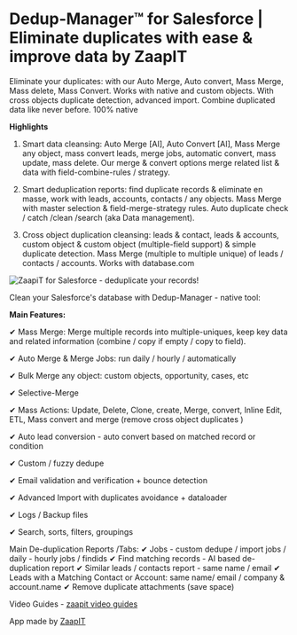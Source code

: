 # Dedup-Manager™ for Salesforce | Eliminate duplicates with ease & improve data by ZaapIT

Eliminate your duplicates: with our Auto Merge, Auto convert, Mass Merge, Mass delete, Mass Convert. Works with native and custom objects. With cross objects duplicate detection, advanced import. Combine duplicated data like never before. 100% native 


**Highlights** 
1. Smart data cleansing: Auto Merge [AI], Auto Convert [AI], Mass Merge any object, mass convert leads, merge jobs, automatic convert, mass update, mass delete. Our merge & convert options merge related list & data with field-combine-rules / strategy.

2. Smart deduplication reports: find duplicate records & eliminate en masse, work with leads, accounts, contacts / any objects. Mass Merge with master selection & field-merge-strategy rules. Auto duplicate check / catch /clean /search (aka Data management).

3. Cross object duplication cleansing: leads & contact, leads & accounts, custom object & custom object (multiple-field support) & simple duplicate detection. Mass Merge (multiple to multiple unique) of leads / contacts / accounts. Works with database.com

![ZaapiT for Salesforce - deduplicate your records!](/screenshots/knaban_hero_2023.jpg "Kanban")

Clean your Salesforce's database with Dedup-Manager - native tool:

**Main Features:**

✔ Mass Merge: Merge multiple records into multiple-uniques, keep key data and related information (combine / copy if empty / copy to field).

✔ Auto Merge & Merge Jobs: run daily / hourly / automatically

✔ Bulk Merge any object: custom objects, opportunity, cases, etc

✔ Selective-Merge

✔ Mass Actions: Update, Delete, Clone, create, Merge, convert, Inline Edit, ETL, Mass convert and merge (remove cross object duplicates )

✔ Auto lead conversion - auto convert based on matched record or condition

✔ Custom / fuzzy dedupe

✔ Email validation and verification + bounce detection

✔ Advanced Import with duplicates avoidance + dataloader

✔ Logs / Backup files

✔ Search, sorts, filters, groupings



Main De-duplication Reports /Tabs:
✔ Jobs - custom dedupe / import jobs / daily - hourly jobs / findids
✔ Find matching records - AI based de-duplication report
✔ Similar leads / contacts report - same name / email
✔ Leads with a Matching Contact or Account: same name/ email / company & account.name
✔ Remove duplicate attachments (save space)

Video Guides -  [zaapit video guides](http://www.zaapit.com/page/Videos)




App made by [ZaapIT](http://www.zaapit.com)
